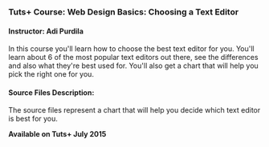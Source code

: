 ### Tuts+ Course: Web Design Basics: Choosing a Text Editor
#### Instructor: Adi Purdila

In this course you'll learn how to choose the best text editor for you. You'll learn about 6 of the most popular text editors out there, see the differences and also what they're best used for. You'll also get a chart that will help you pick the right one for you.

#### Source Files Description:

The source files represent a chart that will help you decide which text editor is best for you.

**Available on Tuts+ July 2015**
